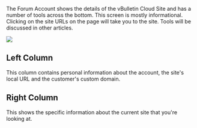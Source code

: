The Forum Account shows the details of the vBulletin Cloud Site and has a number of tools across the bottom.  This screen is mostly informational. Clicking on the site URLs on the page will take you to the site. Tools will be discussed in other articles.

![](cloud_tools_forum_info%201.png)

## Left Column

This column contains personal information about the account, the site's local URL and the customer's custom domain.

## Right Column

This shows the specific information about the current site that you're looking at.
